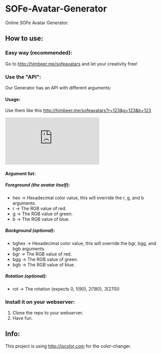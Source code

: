 # SOFe-Avatar-Generator
Online SOFe Avatar Generator:

## How to use:

### Easy way (recommended):
Go to http://himbeer.me/sofeavatars and let your creativity free!

### Use the "API":
Our Generator has an API with different arguments:

#### Usage:
Use them like this http://himbeer.me/sofeavatars?r=123&g=123&b=123


![An Example Image](http://himbeer.me/sofeavatars/sofeavatar.php?r=123&g=123&b=123)


#### Argument list:

##### Foreground (the avatar itself):
* hex → Hexadecimal color value, this will override the r, g, and b arguments.
* r → The RGB value of red.
* g → The RGB value of green.
* b → The RGB value of blue.
##### Background (optional):
* bghex → Hexadecimal color value, this will override the bgr, bgg, and bgb arguments.
* bgr → The RGB value of red.
* bgg → The RGB value of green.
* bgb → The RGB value of blue.
##### Rotation (optional):
* rot → The rotation (expects 0, 1(90), 2(180), 3(270))

### Install it on your webserver:
1. Clone the repo to your webserver.
2. Have fun.

## Info:
This project is using http://jscolor.com for the color-changer.
